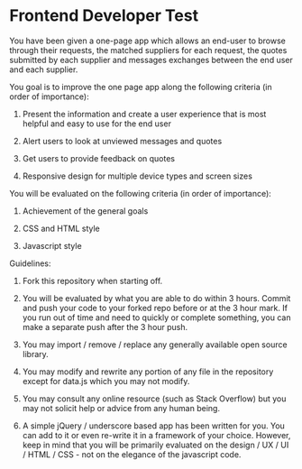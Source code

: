 Frontend Developer Test
=============

You have been given a one-page app which allows an end-user to browse through their requests, the matched suppliers for each request, the quotes submitted by each supplier and messages exchanges between the end user and each supplier. 

You goal is to improve the one page app along the following criteria (in order of importance): 

1. Present the information and create a user experience that is most helpful and easy to use for the end user

2. Alert users to look at unviewed messages and quotes 

3. Get users to provide feedback on quotes 

4. Responsive design for multiple device types and screen sizes

You will be evaluated on the following criteria (in order of importance): 

1. Achievement of the general goals

2. CSS and HTML style 

3. Javascript style 

Guidelines: 

1. Fork this repository when starting off. 

2. You will be evaluated by what you are able to do within 3 hours. Commit and push your code to your forked repo before or at the 3 hour mark. If you run out of time and need to quickly or complete something, you can make a separate push after the 3 hour push.

3. You may import / remove / replace any generally available open source library.

4. You may modify and rewrite any portion of any file in the repository except for data.js which you may not modify.

5. You may consult any online resource (such as Stack Overflow) but you may not solicit help or advice from any human being. 

6. A simple jQuery / underscore based app has been written for you. You can add to it or even re-write it in a framework of your choice. However, keep in mind that you will be primarily evaluated on the design / UX / UI / HTML / CSS - not on the elegance of the javascript code.


